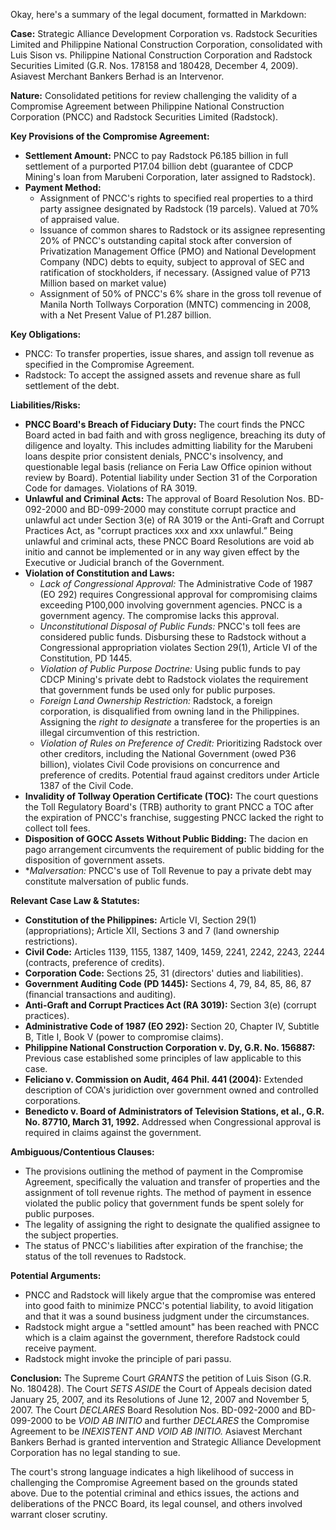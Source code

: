 Okay, here's a summary of the legal document, formatted in Markdown:

**Case:** Strategic Alliance Development Corporation vs. Radstock Securities Limited and Philippine National Construction Corporation, consolidated with Luis Sison vs. Philippine National Construction Corporation and Radstock Securities Limited (G.R. Nos. 178158 and 180428, December 4, 2009). Asiavest Merchant Bankers Berhad is an Intervenor.

**Nature:** Consolidated petitions for review challenging the validity of a Compromise Agreement between Philippine National Construction Corporation (PNCC) and Radstock Securities Limited (Radstock).

**Key Provisions of the Compromise Agreement:**

*   **Settlement Amount:** PNCC to pay Radstock P6.185 billion in full settlement of a purported P17.04 billion debt (guarantee of CDCP Mining's loan from Marubeni Corporation, later assigned to Radstock).
*   **Payment Method:**
    *   Assignment of PNCC's rights to specified real properties to a third party assignee designated by Radstock (19 parcels). Valued at 70% of appraised value.
    *   Issuance of common shares to Radstock or its assignee representing 20% of PNCC's outstanding capital stock after conversion of Privatization Management Office (PMO) and National Development Company (NDC) debts to equity, subject to approval of SEC and ratification of stockholders, if necessary. (Assigned value of P713 Million based on market value)
    *   Assignment of 50% of PNCC's 6% share in the gross toll revenue of Manila North Tollways Corporation (MNTC) commencing in 2008, with a Net Present Value of P1.287 billion.

**Key Obligations:**

*   PNCC: To transfer properties, issue shares, and assign toll revenue as specified in the Compromise Agreement.
*   Radstock: To accept the assigned assets and revenue share as full settlement of the debt.

**Liabilities/Risks:**

*   **PNCC Board's Breach of Fiduciary Duty:** The court finds the PNCC Board acted in bad faith and with gross negligence, breaching its duty of diligence and loyalty. This includes admitting liability for the Marubeni loans despite prior consistent denials, PNCC's insolvency, and questionable legal basis (reliance on Feria Law Office opinion without review by Board). Potential liability under Section 31 of the Corporation Code for damages. Violations of RA 3019.
*   **Unlawful and Criminal Acts:** The approval of Board Resolution Nos. BD-092-2000 and BD-099-2000 may constitute corrupt practice and unlawful act under Section 3(e) of RA 3019 or the Anti-Graft and Corrupt Practices Act, as "corrupt practices xxx and xxx unlawful.” Being unlawful and criminal acts, these PNCC Board Resolutions are void ab initio and cannot be implemented or in any way given effect by the Executive or Judicial branch of the Government.
*   **Violation of Constitution and Laws:**
    *   *Lack of Congressional Approval:* The Administrative Code of 1987 (EO 292) requires Congressional approval for compromising claims exceeding P100,000 involving government agencies. PNCC is a government agency. The compromise lacks this approval.
    *   *Unconstitutional Disposal of Public Funds:* PNCC's toll fees are considered public funds. Disbursing these to Radstock without a Congressional appropriation violates Section 29(1), Article VI of the Constitution, PD 1445.
    *   *Violation of Public Purpose Doctrine:* Using public funds to pay CDCP Mining's private debt to Radstock violates the requirement that government funds be used only for public purposes.
    *   *Foreign Land Ownership Restriction:* Radstock, a foreign corporation, is disqualified from owning land in the Philippines. Assigning the *right to designate* a transferee for the properties is an illegal circumvention of this restriction.
    *   *Violation of Rules on Preference of Credit:* Prioritizing Radstock over other creditors, including the National Government (owed P36 billion), violates Civil Code provisions on concurrence and preference of credits. Potential fraud against creditors under Article 1387 of the Civil Code.
*   **Invalidity of Tollway Operation Certificate (TOC):** The court questions the Toll Regulatory Board's (TRB) authority to grant PNCC a TOC after the expiration of PNCC's franchise, suggesting PNCC lacked the right to collect toll fees.
*   **Disposition of GOCC Assets Without Public Bidding:** The dacion en pago arrangement circumvents the requirement of public bidding for the disposition of government assets.
*   **Malversation:* PNCC's use of Toll Revenue to pay a private debt may constitute malversation of public funds.

**Relevant Case Law & Statutes:**

*   **Constitution of the Philippines:** Article VI, Section 29(1) (appropriations); Article XII, Sections 3 and 7 (land ownership restrictions).
*   **Civil Code:** Articles 1139, 1155, 1387, 1409, 1459, 2241, 2242, 2243, 2244 (contracts, preference of credits).
*   **Corporation Code:** Sections 25, 31 (directors' duties and liabilities).
*   **Government Auditing Code (PD 1445):** Sections 4, 79, 84, 85, 86, 87 (financial transactions and auditing).
*   **Anti-Graft and Corrupt Practices Act (RA 3019):** Section 3(e) (corrupt practices).
*   **Administrative Code of 1987 (EO 292):** Section 20, Chapter IV, Subtitle B, Title I, Book V (power to compromise claims).
*   **Philippine National Construction Corporation v. Dy, G.R. No. 156887:**  Previous case established some principles of law applicable to this case.
*   **Feliciano v. Commission on Audit, 464 Phil. 441 (2004):** Extended description of COA's juridiction over government owned and controlled corporations.
*   **Benedicto v. Board of Administrators of Television Stations, et al., G.R. No. 87710, March 31, 1992.** Addressed when Congressional approval is required in claims against the government.

**Ambiguous/Contentious Clauses:**

*   The provisions outlining the method of payment in the Compromise Agreement, specifically the valuation and transfer of properties and the assignment of toll revenue rights. The method of payment in essence violated the public policy that government funds be spent solely for public purposes.
*   The legality of assigning the right to designate the qualified assignee to the subject properties.
*   The status of PNCC's liabilities after expiration of the franchise; the status of the toll revenues to Radstock.

**Potential Arguments:**

*   PNCC and Radstock will likely argue that the compromise was entered into good faith to minimize PNCC's potential liability, to avoid litigation and that it was a sound business judgment under the circumstances.
*   Radstock might argue a "settled amount" has been reached with PNCC which is a claim against the government, therefore Radstock could receive payment.
*   Radstock might invoke the principle of pari passu.

**Conclusion:** The Supreme Court *GRANTS* the petition of Luis Sison (G.R. No. 180428). The Court *SETS ASIDE* the Court of Appeals decision dated January 25, 2007, and its Resolutions of June 12, 2007 and November 5, 2007. The Court *DECLARES* Board Resolution Nos. BD-092-2000 and BD-099-2000 to be *VOID AB INITIO* and further *DECLARES* the Compromise Agreement to be *INEXISTENT AND VOID AB INITIO.* Asiavest Merchant Bankers Berhad is granted intervention and Strategic Alliance Development Corporation has no legal standing to sue.

The court's strong language indicates a high likelihood of success in challenging the Compromise Agreement based on the grounds stated above. Due to the potential criminal and ethics issues, the actions and deliberations of the PNCC Board, its legal counsel, and others involved warrant closer scrutiny.
